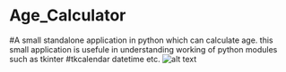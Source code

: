 # Age_Calculator
#A small standalone application in python which can calculate age. this small application is usefule in understanding working of python modules such as tkinter
#tkcalendar datetime etc.
![alt text](mohit121188/Age_Calculator/,"screenshot1.jpg")

